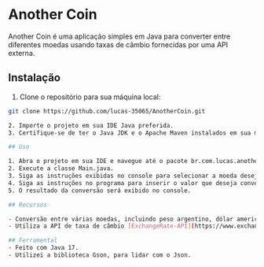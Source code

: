 # Another Coin

Another Coin é uma aplicação simples em Java para converter entre diferentes moedas usando taxas de câmbio fornecidas por uma API externa.

## Instalação

1. Clone o repositório para sua máquina local:

```bash
git clone https://github.com/lucas-35065/AnotherCoin.git

2. Importe o projeto em sua IDE Java preferida.
3. Certifique-se de ter o Java JDK e o Apache Maven instalados em sua máquina.

## Uso

1. Abra o projeto em sua IDE e navegue até o pacote br.com.lucas.anothercoin.main.
2. Execute a classe Main.java.
3. Siga as instruções exibidas no console para selecionar a moeda desejada e realizar a conversão.
4. Siga as instruções no programa para inserir o valor que deseja converter.
5. O resultado da conversão será exibido no console.

## Recursos

- Conversão entre várias moedas, incluindo peso argentino, dólar americano, boliviano, real brasileiro, peso chileno e dólar canadense.
- Utiliza a API de taxa de câmbio [ExchangeRate-API](https://www.exchangerate-api.com/).

## Ferramental
- Feito com Java 17.
- Utilizei a biblioteca Gson, para lidar com o Json.
